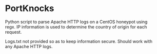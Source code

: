 # PortKnocks
Python script to parse Apache HTTP logs on a CentOS honeypot using regx. IP information is used to determine the country of origin for each request.

Logs.txt not provided so as to keep information secure. Should work with any Apache HTTP logs.
